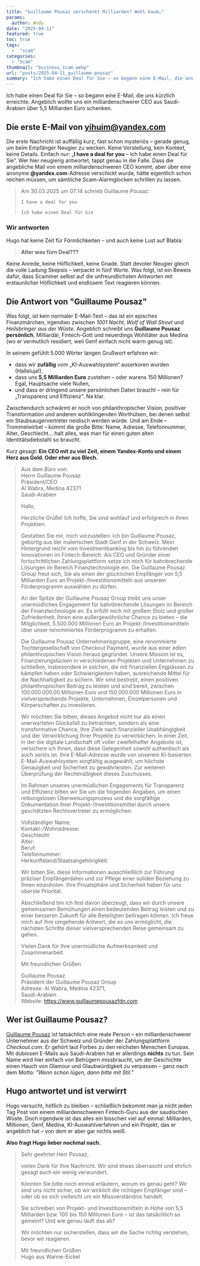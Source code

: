 ```yaml
---
title: "Guillaume Pousaz verschenkt Milliarden? Wohl kaum…"
params:
  author: Andy
date: "2025-04-11"
featured: true
toc: true
tags:
  -  "scam"
categories:
  - "Scam"  
thumbnail: "business_scam.webp"
url: "posts/2025-04-11_guillaume-pousaz"
summary: "Ich habe einen Deal für Sie – so begann eine E-Mail, die uns kürzlich erreichte. Angeblich wollte uns ein milliardenschwerer CEO aus Saudi-Arabien über 5,5 Milliarden Euro schenken."
---
```


Ich habe einen Deal für Sie – so begann eine E-Mail, die uns kürzlich erreichte. Angeblich wollte uns ein milliardenschwerer CEO aus Saudi-Arabien über 5,5 Milliarden Euro schenken.

## Die erste E-Mail von yihuim@yandex.com

Die erste Nachricht ist auffällig kurz, fast schon mysteriös – gerade genug, um beim Empfänger Neugier zu wecken. Keine Vorstellung, kein Kontext, keine Details. Einfach nur: „**I have a deal for you** – Ich habe einen Deal für Sie“. Wer hier neugierig antwortet, tappt genau in die Falle. Dass die angebliche Mail von einem milliardenschweren CEO kommt, aber über eine anonyme **@yandex.com**-Adresse verschickt wurde, hätte eigentlich schon reichen müssen, um sämtliche Scam-Alarmglocken schrillen zu lassen. 

> Am 30.03.2025 um 07:14 schrieb Guillaume Pousaz:  
>   
>     I have a deal for you  
>   
>     Ich habe einen Deal für Sie  

### Wir antworten

Hugo hat keine Zeit für Förmlichkeiten – und auch keine Lust auf Blabla:

> **Alter was fürn Deal???**

Keine Anrede, keine Höflichkeit, keine Gnade. Statt devoter Neugier gleich die volle Ladung Skepsis – verpackt in fünf Worte. Was folgt, ist ein Beweis dafür, dass Scammer selbst auf die unfreundlichsten Antworten mit erstaunlicher Höflichkeit und endlosem Text reagieren können.

## Die Antwort von "Guillaume Pousaz"

Was folgt, ist kein normaler E-Mail-Text – das ist ein episches Finanzmärchen, irgendwo zwischen *1001 Nacht*, *Wolf of Wall Street* und *Heilsbringer aus der Wüste*. Angeblich schreibt uns **Guillaume Pousaz persönlich**, Milliardär, Fintech-Gott und neuerdings Wohltäter aus Medina (wo er vermutlich residiert, weil Genf einfach nicht warm genug ist).

In seinem gefühlt 5.000 Wörter langen Grußwort erfahren wir:
- dass wir **zufällig** vom „KI-Auswahlsystem“ auserkoren wurden (Halleluja!),
- dass uns **5,5 Milliarden Euro** zustehen – oder warens 150 Millionen? Egal, Hauptsache viele Nullen,
- und dass er dringend unsere persönlichen Daten braucht – rein für „Transparenz und Effizienz“. Na klar.

Zwischendurch schwärmt er noch von philanthropischer Vision, positiver Transformation und anderen wohlklingenden Worthülsen, bei denen selbst ein Staubsaugervertreter neidisch werden würde. Und am Ende – Trommelwirbel – kommt die große Bitte: Name, Adresse, Telefonnummer, Alter, Geschlecht… halt alles, was man für einen guten alten Identitätsdiebstahl so braucht.

Kurz gesagt: **Ein CEO mit zu viel Zeit, einem Yandex-Konto und einem Herz aus Gold. Oder eher aus Blech.**

> Aus dem Büro von:  
> Herrn Guillaume Pousaz  
> Präsident/CEO  
> Al Wabra, Medina 42371  
> Saudi-Arabien  
>    
> Hallo,  
>    
> Herzliche Grüße! Ich hoffe, Sie sind wohlauf und erfolgreich in Ihren Projekten.  
>    
> Gestatten Sie mir, mich vorzustellen: Ich bin Guillaume Pousaz, gebürtig aus der malerischen Stadt Genf in der Schweiz. Mein Hintergrund reicht vom Investmentbanking bis hin zu führenden Innovationen im Fintech-Bereich. Als CEO und Gründer einer fortschrittlichen Zahlungsplattform setze ich mich für bahnbrechende Lösungen im Bereich Finanztechnologie ein. Die Guillaume Pousaz Group freut sich, Sie als einen der glücklichen Empfänger von 5,5 Milliarden Euro an Projekt-/Investitionsmitteln aus unserem Förderprogramm auswählen zu dürfen.  
>    
> An der Spitze der Guillaume Pousaz Group treibt uns unser unermüdliches Engagement für bahnbrechende Lösungen im Bereich der Finanztechnologie an. Es erfüllt mich mit großem Stolz und großer Zufriedenheit, Ihnen eine außergewöhnliche Chance zu bieten – die Möglichkeit, 5.500.000 Millionen Euro an Projekt-/Investitionsmitteln über unser renommiertes Förderprogramm zu erhalten.  
>    
> Die Guillaume Pousaz Unternehmensgruppe, eine renommierte Tochtergesellschaft von Checkout Payment, wurde aus einer edlen philanthropischen Vision heraus gegründet. Unsere Mission ist es, Finanzierungslücken in verschiedenen Projekten und Unternehmen zu schließen, insbesondere in solchen, die mit finanziellen Engpässen zu kämpfen haben oder Schwierigkeiten haben, ausreichende Mittel für die Nachhaltigkeit zu sichern. Wir sind bestrebt, einen positiven philanthropischen Beitrag zu leisten und sind bereit, zwischen 100.000.000,00 Millionen Euro und 150.000.000 Millionen Euro in vielversprechende Projekte, Unternehmen, Einzelpersonen und Körperschaften zu investieren.  
>    
> Wir möchten Sie bitten, dieses Angebot nicht nur als einen unerwarteten Glücksfall zu betrachten, sondern als eine transformative Chance, Ihre Ziele nach finanzieller Unabhängigkeit und der Verwirklichung Ihrer Projekte zu verwirklichen. In einer Zeit, in der die digitale Landschaft oft voller zweifelhafter Angebote ist, versichere ich Ihnen, dass diese Gelegenheit sowohl authentisch als auch seriös ist. Ihre E-Mail-Adresse wurde von unserem KI-basierten E-Mail-Auswahlsystem sorgfältig ausgewählt, um höchste Genauigkeit und Sicherheit zu gewährleisten. Zur weiteren Überprüfung der Rechtmäßigkeit dieses Zuschusses.  
>    
> Im Rahmen unseres unermüdlichen Engagements für Transparenz und Effizienz bitten wir Sie um die folgenden Angaben, um einen reibungslosen Überweisungsprozess und die sorgfältige Dokumentation Ihrer Projekt-/Investitionsmittel durch unsere geschätzten Rechtsvertreter zu ermöglichen:  
>    
> Vollständiger Name:  
> Kontakt-/Wohnadresse:  
> Geschlecht:  
> Alter:  
> Beruf:  
> Telefonnummer:  
> Herkunftsland/Staatsangehörigkeit:  
>    
> Wir bitten Sie, diese Informationen ausschließlich zur Führung präziser Empfängerdaten und zur Pflege einer soliden Beziehung zu Ihnen einzuholen. Ihre Privatsphäre und Sicherheit haben für uns oberste Priorität.  
>    
> Abschließend bin ich fest davon überzeugt, dass wir durch unsere gemeinsamen Bemühungen einen bedeutenden Beitrag leisten und zu einer besseren Zukunft für alle Beteiligten beitragen können. Ich freue mich auf Ihre umgehende Antwort, die es uns ermöglicht, die nächsten Schritte dieser vielversprechenden Reise gemeinsam zu gehen.  
>    
> Vielen Dank für Ihre unermüdliche Aufmerksamkeit und Zusammenarbeit.  
>    
> Mit freundlichen Grüßen  
>    
> Guillaume Pousaz  
> Präsident der Guillaume Pousaz Group  
> Adresse: Al Wabra, Medina 42371,  
> Saudi-Arabien  
> Website: https://www.guillaumepousazfdn.com  


## Wer ist Guillaume Pousaz?

[Guillaume Pousaz](https://de.wikipedia.org/wiki/Guillaume_Pousaz) ist tatsächlich eine reale Person – ein milliardenschwerer Unternehmer aus der Schweiz und Gründer der Zahlungsplattform *Checkout.com*. Er gehört laut Forbes zu den reichsten Menschen Europas. Mit dubiosen E-Mails aus Saudi-Arabien hat er allerdings **nichts** zu tun. Sein Name wird hier einfach von Betrügern missbraucht, um der Geschichte einen Hauch von Glamour und Glaubwürdigkeit zu verpassen – ganz nach dem Motto: *"Wenn schon lügen, dann bitte mit Stil."*


## Hugo antwortet und ist verwirrt

Hugo versucht, höflich zu bleiben – schließlich bekommt man ja nicht jeden Tag Post von einem milliardenschweren Fintech-Guru aus der saudischen Wüste. Doch irgendwie ist das alles ein bisschen viel auf einmal: Milliarden, Millionen, Genf, Medina, KI-Auswahlverfahren und ein Projekt, das er angeblich hat – von dem er aber gar nichts weiß.

**Also fragt Hugo lieber nochmal nach.**

> Sehr geehrter Herr Pousaz,    
>     
> vielen Dank für Ihre Nachricht. Wir sind etwas überrascht und ehrlich gesagt auch ein wenig verwundert.    
>     
> Könnten Sie bitte noch einmal erläutern, worum es genau geht? Wir sind uns nicht sicher, ob wir wirklich die richtigen Empfänger sind – oder ob es sich vielleicht um ein Missverständnis handelt.    
>    
> Sie schreiben von Projekt- und Investitionsmitteln in Höhe von 5,5 Milliarden bzw. 100 bis 150 Millionen Euro – ist das tatsächlich so gemeint? Und wie genau läuft das ab?    
>     
> Wir möchten nur sicherstellen, dass wir die Sache richtig verstehen, bevor wir reagieren.    
>     
> Mit freundlichen Grüßen    
> Hugo aus Wanne-Eickel  
